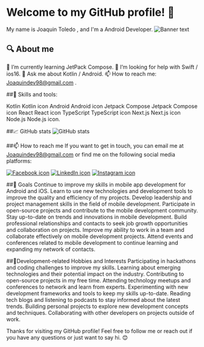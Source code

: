 

# Welcome to my GitHub profile! 👋

My name is Joaquin Toledo , and I'm a Android Developer.
![Banner text](https://i1.wp.com/thesimplycoder.com/wp-content/uploads/2018/12/Getting-Started-Android-Studio-Kotlin-Banner.jpg?fit=720%2C340&ssl=1)

## 🔍 About me

🌱 I’m currently learning JetPack Compose.
🤔 I’m looking for help with Swift / ios16.
💬 Ask me about Kotlin / Android.
📫 How to reach me: Joaquindev98@gmail.com .


##🚀 Skills and tools:

Kotlin Kotlin icon 
Android Android icon 
Jetpack Compose Jetpack Compose icon
React React icon 
TypeScript TypeScript icon
Next.js Next.js icon 
Node.js Node.js icon.

##📈 GitHub stats
![GitHub stats](https://github-readme-stats.vercel.app/api?username=joaquinxtx&show_icons=true&theme=radical)

##📫 How to reach me
If you want to get in touch, you can email me at Joaquindev98@gmail.com or find me on the following social media platforms:

[![Facebook icon](https://img.icons8.com/color/30/000000/facebook-new.png)](https://www.facebook.com/)
[![LinkedIn icon](https://img.icons8.com/color/30/000000/linkedin.png)](https://www.linkedin.com/in/joaquinfronted/)
[![Instagram icon](https://img.icons8.com/color/30/000000/instagram-new.png)](https://www.instagram.com/joaquinxtx/)

##🎯 Goals
Continue to improve my skills in mobile app development for Android and iOS.
Learn to use new technologies and development tools to improve the quality and efficiency of my projects.
Develop leadership and project management skills in the field of mobile development.
Participate in open-source projects and contribute to the mobile development community.
Stay up-to-date on trends and innovations in mobile development.
Build professional relationships and contacts to seek job growth opportunities and collaboration on projects.
Improve my ability to work in a team and collaborate effectively on mobile development projects.
Attend events and conferences related to mobile development to continue learning and expanding my network of contacts.

##🎨Development-related Hobbies and Interests
Participating in hackathons and coding challenges to improve my skills.
Learning about emerging technologies and their potential impact on the industry.
Contributing to open-source projects in my free time.
Attending technology meetups and conferences to network and learn from experts.
Experimenting with new development frameworks and tools to keep my skills up-to-date.
Reading tech blogs and listening to podcasts to stay informed about the latest trends.
Building personal projects to explore new development concepts and techniques.
Collaborating with other developers on projects outside of work.

Thanks for visiting my GitHub profile! Feel free to follow me or reach out if you have any questions or just want to say hi. 😊


